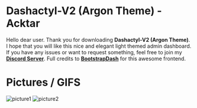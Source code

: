# Dashactyl-V2 (Argon Theme)  - Acktar

Hello dear user. Thank you for downloading **Dashactyl-V2 (Argon Theme)**. I hope that you will like this nice and elegant light themed admin dashboard.  If you have any issues or want to request something, feel free to join my **[Discord Server](https://discord.gg/McFr2jwNSE)**. Full credits to **[BootstrapDash](https://bootstrapdash.com)** for this awesome frontend.

# Pictures / GIFS
![picture1](https://public.acktar.codes/chrome_yBQ9iGFBvJ.png)
![picture2](https://public.acktar.codes/chrome_qmEdJXfuRM.png)
